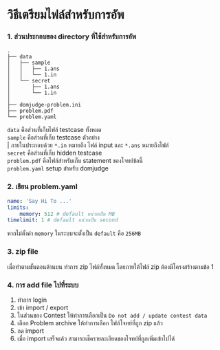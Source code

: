 # วิธีเตรียมไฟล์สำหรับการอัพ

### 1. ส่วนประกอบของ directory ที่ใช้สำหรับการอัพ
```
.
├── data
│   ├── sample
│   │   ├── 1.ans
│   │   └── 1.in
│   └── secret
│       ├── 1.ans
│       └── 1.in
│       
├── domjudge-problem.ini
├── problem.pdf
└── problem.yaml
```
`data` คือส่วนที่เก็บไฟล์ testcase ทั้งหมด  
`sample` คือส่วนที่เก็บ testcase ตัวอย่าง  
| ภายในประกอบด้วย `*.in` หมายถึง ไฟล์ input และ `*.ans` หมายถึงไฟล์  
`secret` คือส่วนที่เก็บ hidden testcase  
`problem.pdf` คือไฟล์สำหรับเก็บ statement ของโจทย์ข้อนี้  
`problem.yaml` setup สำหรับ domjudge

### 2. เขียน problem.yaml
```yaml
name: 'Say Hi To ...'
limits:
    memory: 512 # default หน่วยเป็น MB
timelimit: 1 # default หน่วยเป็น second
```
หากไม่ตั้งค่า `memory` ในระบบจะตั้งเป็น `default` คือ `256MB`  
### 3. zip file
เมื่อทำตามขั้นตอนด้านบน ทำการ zip ไฟล์ทั้งหมด โดยภายใต้ไฟล์ zip ต้องมีโครงสร้างตามข้อ 1

### 4. การ add file ไปที่ระบบ
1. ทำการ login
2. เข้า import / export
3. ในส่วนของ Contest ให้ทำการเลือกเป็น `Do not add / update contest data`
4. เลือก Problem archive ให้ทำการเลือก ไฟล์โจทย์ที่ถูก zip แล้ว
5. กด import
6. เมื่อ import เสร็จแล้ว สามารถเช็ครายละเอียดของโจทย์ที่ถูกเพิ่มเข้าไปได้
